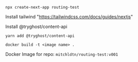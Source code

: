 ```
npx create-next-app routing-test
```
Install tailwind "https://tailwindcss.com/docs/guides/nextjs"

Install @tryghost/content-api

```
yarn add @tryghost/content-api
```

```
docker build -t <image name> .
```

Docker Image for repo: `mitchldtn/routing-test:v001`
